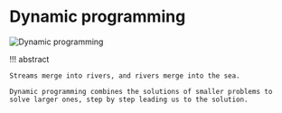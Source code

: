 # Dynamic programming

![Dynamic programming](../assets/covers/chapter_dynamic_programming.jpg)

!!! abstract

    Streams merge into rivers, and rivers merge into the sea.
    
    Dynamic programming combines the solutions of smaller problems to solve larger ones, step by step leading us to the solution.
